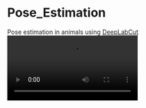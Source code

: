 # Pose_Estimation
Pose estimation in animals using [DeepLabCut](https://github.com/AlexEMG/DeepLabCut)
![Results](https://github.com/shaanchandra/Pose_Estimation/blob/master/results/turkey_videoDeepCut_resnet50_TestingAug6shuffle1_40000_labeled.mp4)
